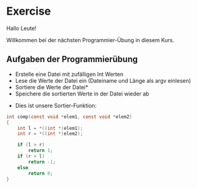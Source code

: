 # Exercise

Hallo Leute!

Willkommen bei der nächsten Programmier-Übung in diesem Kurs.

## Aufgaben der Programmierübung

- Erstelle eine Datei mit zufälligen Int Werten
- Lese die Werte der Datei ein (Dateiname und Länge als argv einlesen)
- Sortiere die Werte der Datei*
- Speichere die sortierten Werte in der Datei wieder ab

* Dies ist unsere Sortier-Funktion:

```c
int comp(const void *elem1, const void *elem2)
{
    int l = *((int *)elem1);
    int r = *((int *)elem2);

    if (l > r)
        return 1;
    if (r > l)
        return -1;
    else
        return 0;
}
```
